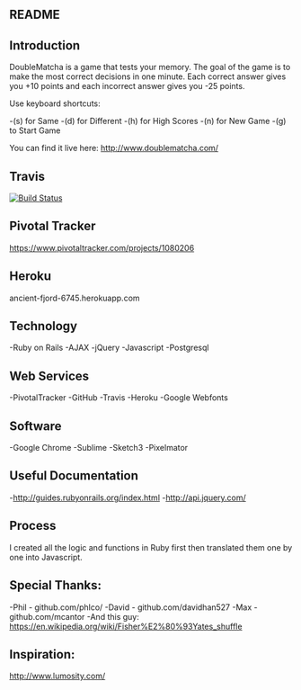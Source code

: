 ## README

## Introduction

DoubleMatcha is a game that tests your memory. The goal of the game is to make the most correct decisions in one minute. Each correct answer gives you +10 points and each incorrect answer gives you -25 points.

Use keyboard shortcuts:

-(s) for Same
-(d) for Different
-(h) for High Scores
-(n) for New Game
-(g) to Start Game

You can find it live here: http://www.doublematcha.com/

## Travis

[![Build Status](https://travis-ci.org/CH-JesseMa/memory_app.svg?branch=master)](https://travis-ci.org/CH-JesseMa/memory_app)

## Pivotal Tracker

https://www.pivotaltracker.com/projects/1080206

## Heroku

ancient-fjord-6745.herokuapp.com

## Technology

-Ruby on Rails
-AJAX
-jQuery
-Javascript
-Postgresql

## Web Services

-PivotalTracker
-GitHub
-Travis
-Heroku
-Google Webfonts

## Software

-Google Chrome
-Sublime
-Sketch3
-Pixelmator

## Useful Documentation

-http://guides.rubyonrails.org/index.html
-http://api.jquery.com/

## Process

I created all the logic and functions in Ruby first then translated them one by one into Javascript.

## Special Thanks:

-Phil - github.com/phlco/
-David - github.com/davidhan527
-Max - github.com/mcantor
-And this guy: https://en.wikipedia.org/wiki/Fisher%E2%80%93Yates_shuffle

## Inspiration:

http://www.lumosity.com/
